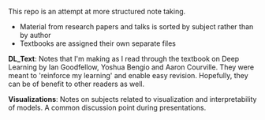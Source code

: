 This repo is an attempt at more structured note taking. 
- Material from research papers and talks is sorted by subject rather than by author
- Textbooks are assigned their own separate files

<b>DL_Text</b>: Notes that I'm making as I read through the textbook on Deep Learning by Ian Goodfellow, Yoshua Bengio and Aaron Courville. They were meant to 'reinforce my learning' and enable easy revision. Hopefully, they can be of benefit to other readers as well.

<b>Visualizations</b>: Notes on subjects related to visualization and interpretability of models. A common discussion point during presentations.
